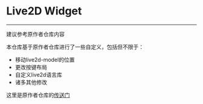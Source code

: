 # Live2D Widget


---

<span sytle="color:red;">建议参考原作者仓库内容</span>

本仓库基于原作者仓库进行了一些自定义，包括但不限于：

 - 移动live2d-model的位置
 - 更改按键布局
 - 自定义live2d语言库
 - 诸多其他修改


这里是原作者仓库的[传送门](https://github.com/stevenjoezhang/live2d-widget)




